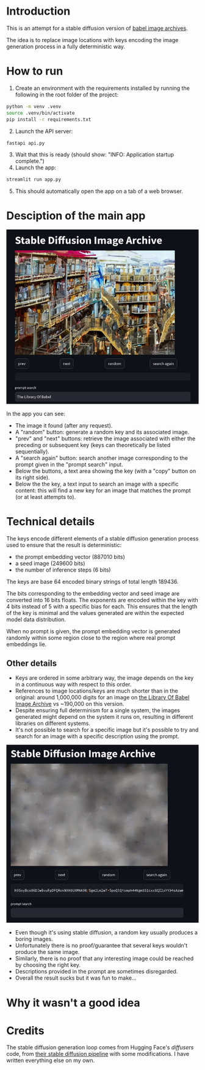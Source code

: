 # Introduction

This is an attempt for a stable diffusion version of [babel image archives](http://babelia.libraryofbabel.info/about.html).

The idea is to replace image locations with keys encoding the image generation process in a fully deterministic way.


# How to run

1. Create an environment with the requirements installed by running the following in the root folder of the project:
```bash
python -m venv .venv
source .venv/bin/activate
pip install -r requirements.txt
```
2. Launch the API server: 
```bash
fastapi api.py
```
3. Wait that this is ready (should show: "INFO:     Application startup complete.")
4. Launch the app:
```bash
streamlit run app.py
```
5. This should automatically open the app on a tab of a web browser.

# Desciption of the main app

![example of prompt look-up](images/prompt-lob.png)


In the app you can see:
- The image it found (after any request).
- A "random" button: generate a random key and its associated image.
- "prev" and "next" buttons: retrieve the image associated with either the preceding or subsequent key (keys can theoretically be listed sequentially).
- A "search again" button: search another image corresponding to the prompt given in the "prompt search" input.
- Below the buttons, a text area showing the key (with a "copy" button on its right side).
- Below the the key, a text input to search an image with a specific content: this will find a new key for an image that matches the prompt (or at least attempts to).


# Technical details

The keys encode different elements of a stable diffusion generation process used to ensure that the result is deterministic:
- the prompt embedding vector (887010 bits)
- a seed image (249600 bits)
- the number of inference steps (6 bits)

The keys are base 64 encoded binary strings of total length 189436.

The bits corresponding to the embedding vector and seed image are converted into 16 bits floats. The exponents are encoded within the key with 4 bits instead of 5 with a specific bias for each. This ensures that the length of the key is minimal and the values generated are within the expected model data distribution.

When no prompt is given, the prompt embedding vector is generated randomly within some region close to the region where real prompt embeddings lie.

## Other details

- Keys are ordered in some arbitrary way, the image depends on the key in a continuous way with respect to this order.
- References to image locations/keys  are much shorter than in the original: around 1,000,000 digits for an image on [the Library Of Babel Image Archive](https://babelia.libraryofbabel.info) vs ~190,000 on this version.
- Despite ensuring full determinism for a single system, the images generated might depend on the system it runs on, resulting in different libraries on different systems.
- It's not possible to search for a specific image but it's possible to try and search for an image with a specific description using the prompt.

![example of randomly generated image](images/random-key.png)
- Even though it's using stable diffusion, a random key usually produces a boring images.
- Unfortunately there is no proof/guarantee that several keys wouldn't produce the same image.
- Similarly, there is no proof that any interesting image could be reached by choosing the right key.
- Descriptions provided in the prompt are sometimes disregarded.
- Overall the result sucks but it was fun to make...

# Why it wasn't a good idea


# Credits

The stable diffusion generation loop comes from Hugging Face's *diffusers* code, from [their stable diffusion pipeline](https://github.com/huggingface/diffusers/blob/main/src/diffusers/pipelines/stable_diffusion/pipeline_stable_diffusion.py) with some modifications. I have written everything else on my own.






















